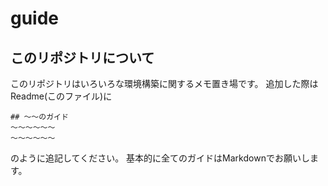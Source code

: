 # guide
## このリポジトリについて
このリポジトリはいろいろな環境構築に関するメモ置き場です。
追加した際はReadme(このファイル)に
```
## ～～のガイド
～～～～～～
～～～～～～
```
のように追記してください。
基本的に全てのガイドはMarkdownでお願いします。
